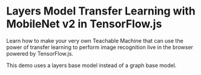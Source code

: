 Layers Model Transfer Learning with MobileNet v2 in TensorFlow.js
=================

Learn how to make your very own Teachable Machine that can use the power of
transfer learning to perform image recognition live in the browser powered by
TensorFlow.js.

This demo uses a layers base model instead of a graph base model.
